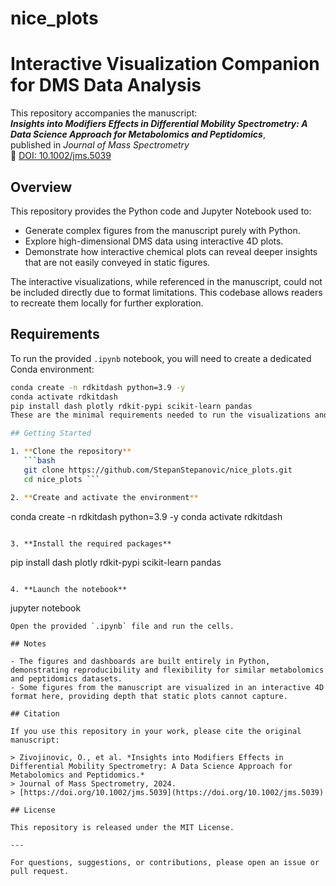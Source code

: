 # nice_plots
# Interactive Visualization Companion for DMS Data Analysis

This repository accompanies the manuscript:  
**_Insights into Modifiers Effects in Differential Mobility Spectrometry: A Data Science Approach for Metabolomics and Peptidomics_**,  
published in *Journal of Mass Spectrometry*  
📄 [DOI: 10.1002/jms.5039](https://doi.org/10.1002/jms.5039)

## Overview

This repository provides the Python code and Jupyter Notebook used to:

- Generate complex figures from the manuscript purely with Python.
- Explore high-dimensional DMS data using interactive 4D plots.
- Demonstrate how interactive chemical plots can reveal deeper insights that are not easily conveyed in static figures.

The interactive visualizations, while referenced in the manuscript, could not be included directly due to format limitations. This codebase allows readers to recreate them locally for further exploration.

## Requirements

To run the provided `.ipynb` notebook, you will need to create a dedicated Conda environment:

```bash
conda create -n rdkitdash python=3.9 -y
conda activate rdkitdash
pip install dash plotly rdkit-pypi scikit-learn pandas
These are the minimal requirements needed to run the visualizations and reproduce the key plots.

## Getting Started

1. **Clone the repository**  
   ```bash
   git clone https://github.com/StepanStepanovic/nice_plots.git
   cd nice_plots ```

2. **Create and activate the environment**  
   ```
   conda create -n rdkitdash python=3.9 -y
   conda activate rdkitdash
   ```

3. **Install the required packages**  
   ```
   pip install dash plotly rdkit-pypi scikit-learn pandas
   ```

4. **Launch the notebook**  
   ```
   jupyter notebook
   ```
   Open the provided `.ipynb` file and run the cells.

## Notes

- The figures and dashboards are built entirely in Python, demonstrating reproducibility and flexibility for similar metabolomics and peptidomics datasets.
- Some figures from the manuscript are visualized in an interactive 4D format here, providing depth that static plots cannot capture.

## Citation

If you use this repository in your work, please cite the original manuscript:

> Zivojinovic, O., et al. *Insights into Modifiers Effects in Differential Mobility Spectrometry: A Data Science Approach for Metabolomics and Peptidomics.*  
> Journal of Mass Spectrometry, 2024.  
> [https://doi.org/10.1002/jms.5039](https://doi.org/10.1002/jms.5039)

## License

This repository is released under the MIT License.

---

For questions, suggestions, or contributions, please open an issue or pull request.

